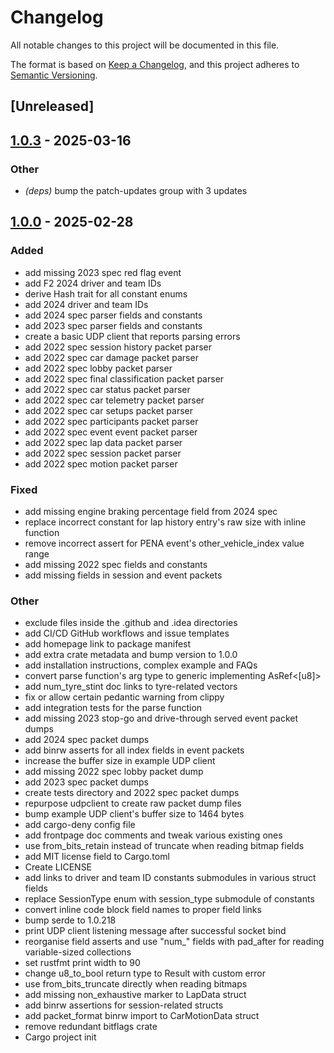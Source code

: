 # Changelog

All notable changes to this project will be documented in this file.

The format is based on [Keep a Changelog](https://keepachangelog.com/en/1.0.0/),
and this project adheres to [Semantic Versioning](https://semver.org/spec/v2.0.0.html).

## [Unreleased]

## [1.0.3](https://github.com/maciejpedzich/f1-game-packet-parser/compare/v1.0.2...v1.0.3) - 2025-03-16

### Other

- *(deps)* bump the patch-updates group with 3 updates

## [1.0.0](https://github.com/maciejpedzich/f1-game-packet-parser/releases/tag/v1.0.0) - 2025-02-28

### Added

- add missing 2023 spec red flag event
- add F2 2024 driver and team IDs
- derive Hash trait for all constant enums
- add 2024 driver and team IDs
- add 2024 spec parser fields and constants
- add 2023 spec parser fields and constants
- create a basic UDP client that reports parsing errors
- add 2022 spec session history packet parser
- add 2022 spec car damage packet parser
- add 2022 spec lobby packet parser
- add 2022 spec final classification packet parser
- add 2022 spec car status packet parser
- add 2022 spec car telemetry packet parser
- add 2022 spec car setups packet parser
- add 2022 spec participants packet parser
- add 2022 spec event event packet parser
- add 2022 spec lap data packet parser
- add 2022 spec session packet parser
- add 2022 spec motion packet parser

### Fixed

- add missing engine braking percentage field from 2024 spec
- replace incorrect constant for lap history entry's raw size with inline function
- remove incorrect assert for PENA event's other_vehicle_index value range
- add missing 2022 spec fields and constants
- add missing fields in session and event packets

### Other

- exclude files inside the .github and .idea directories
- add CI/CD GitHub workflows and issue templates
- add homepage link to package manifest
- add extra crate metadata and bump version to 1.0.0
- add installation instructions, complex example and FAQs
- convert parse function's arg type to generic implementing AsRef<[u8]>
- add num_tyre_stint doc links to tyre-related vectors
- fix or allow certain pedantic warning from clippy
- add integration tests for the parse function
- add missing 2023 stop-go and drive-through served event packet dumps
- add 2024 spec packet dumps
- add binrw asserts for all index fields in event packets
- increase the buffer size in example UDP client
- add missing 2022 spec lobby packet dump
- add 2023 spec packet dumps
- create tests directory and 2022 spec packet dumps
- repurpose udpclient to create raw packet dump files
- bump example UDP client's buffer size to 1464 bytes
- add cargo-deny config file
- add frontpage doc comments and tweak various existing ones
- use from_bits_retain instead of truncate when reading bitmap fields
- add MIT license field to Cargo.toml
- Create LICENSE
- add links to driver and team ID constants submodules in various struct fields
- replace SessionType enum with session_type submodule of constants
- convert inline code block field names to proper field links
- bump serde to 1.0.218
- print UDP client listening message after successful socket bind
- reorganise field asserts and use "num_" fields with pad_after for reading variable-sized collections
- set rustfmt print width to 90
- change u8_to_bool return type to Result with custom error
- use from_bits_truncate directly when reading bitmaps
- add missing non_exhaustive marker to LapData struct
- add binrw assertions for session-related structs
- add packet_format binrw import to CarMotionData struct
- remove redundant bitflags crate
- Cargo project init
